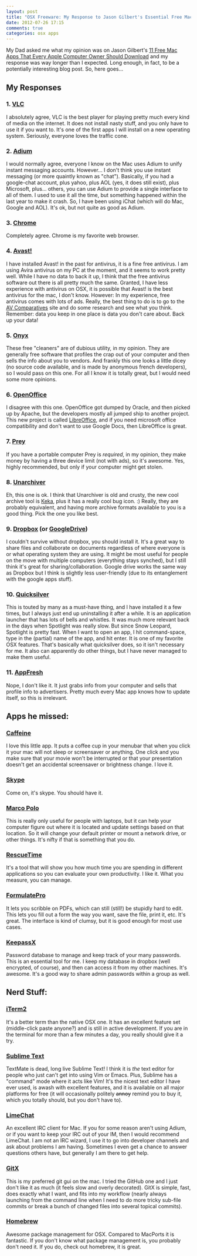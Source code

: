 ```yaml
---
layout: post
title: "OSX Freeware: My Response to Jason Gilbert's Essential Free Mac Apps Article"
date: 2012-07-26 17:15
comments: true
categories: osx apps
---
```


My Dad asked me what my opinion was on Jason Gilbert's  [11 Free Mac Apps That Every Apple Computer Owner Should Download](http://www.huffingtonpost.com/2012/07/19/free-mac-apps_n_1681084.html) and my response was way longer than I expected. Long enough, in fact, to be a potentially interesting blog post. So, here goes...
<!--more--> 
## My Responses 

### 1. [VLC](http://www.videolan.org/vlc/index.html) 

I absolutely agree, VLC is the best player for playing pretty much every kind of media on the internet.  It does not install nasty stuff, and you only have to use it if you want to.  It's one of the first apps I will install on a new operating system.  Seriously, everyone loves the traffic cone.

### 2. [Adium](http://adium.im/) 

I would normally agree, everyone I know on the Mac uses Adium to unify instant messaging accounts.  However... I don't think you use instant messaging (or more quaintly known as "chat").  Basically, if you had a google-chat account, plus yahoo, plus AOL (yes, it does still exist), plus Microsoft, plus... others, you can use Adium to provide a single interface to all of them.  I used to use it all the time, but something happened within the last year to make it crash.  So, I have been using iChat (which will do Mac, Google and AOL). It's ok, but not quite as good as Adium.

### 3. [Chrome](http://chrome.google.com) 

Completely agree.  Chrome is my favorite web browser.

### 4. [Avast!](http://www.avast.com/) 

I have installed Avast! in the past for antivirus, it is a fine free antivirus.  I am using Avira antivirus on my PC at the moment, and it seems to work pretty well.  While I have no data to back it up, I think that the free antivirus software out there is all pretty much the same.  Granted, I have less experience with antivirus on OSX, it is possible that Avast! is the best antivirus for the mac, I don't know.  However: In my experience, free antivirus comes with lots of ads. Really, the best thing to do is to go to the [AV Comparatives](http://www.av-comparatives.org/) site and do some research and see what you think.  Remember: data you keep in one place is data you don't care about. Back up your data!

### 5. [Onyx](http://www.titanium.free.fr/forums.php) 

These free "cleaners" are of dubious utility, in my opinion.  They are generally free software that profiles the crap out of your computer and then sells the info about you to vendors. And frankly this one looks a little dicey (no source code available, and is made by anonymous french developers), so I would pass on this one.  For all I know it is totally great, but I would need some more opinions.

### 6. [OpenOffice](http://openoffice.org) 

I disagree with this one. OpenOffice got dumped by Oracle, and then picked up by Apache, but the developers mostly all jumped ship to another project.  This new project is called [LibreOffice](http://www.libreoffice.org/), and if you need microsoft office compatibility and don't want to use Google Docs, then LibreOffice is great.

### 7. [Prey](http://preyproject.com/) 

If you have a portable computer Prey is *required*, in my opinion, they make money by having a three device limit (not with ads), so it's awesome.  Yes, highly recommended, but only if your computer might get stolen.

### 8. [Unarchiver](http://unarchiver.c3.cx/) 

Eh, this one is ok.  I think that Unarchiver is old and crusty, the new cool archive tool is [Keka](http://www.kekaosx.com/en/), plus it has a really cool bug icon. :) Really, they are probably equivalent, and having more archive formats available to you is a good thing.  Pick the one you like best.

### 9.  [Dropbox](https://www.dropbox.com/) (or [GoogleDrive](https://drive.google.com)) 

I couldn't survive without dropbox, you should install it.  It's a great way to share files and collaborate on documents regardless of where everyone is or what operating system they are using. It might be most useful for people on the move with multiple computers (everything stays synched), but I still think it's great for sharing/collaboration.  Google drive works the same way as Dropbox but I think is slightly less user-friendly (due to its entanglement with the google apps stuff).

### 10. [Quicksilver](http://qsapp.com/) 

This is touted by many as a must-have thing, and I have installed it a few times, but I always just end up uninstalling it after a while. It is an application launcher that has lots of bells and whistles.  It was much more relevant back in the days when Spotlight was really slow.  But since Snow Leopard, Spotlight is pretty fast. When I want to open an app, I hit command-space, type in the (partial) name of the app, and hit enter.  It is one of my favorite OSX features. That's basically what quicksilver does, so it isn't necessary for me.  It also can apparently do other things, but I have never managed to make them useful.

### 11. [AppFresh](http://metaquark.de/appfresh/mac) 

Nope, I don't like it.  It just grabs info from your computer and sells that profile info to advertisers.  Pretty much every Mac app knows how to update itself, so this is irrelevant. 

## Apps he missed: 

### [Caffeine](http://lightheadsw.com/caffeine/)

I love this little app.  It puts a coffee cup in your menubar that when you click it your mac will not sleep or screensaver or anything.  One click and you make sure that your movie won't be interrupted or that your presentation doesn't get an accidental screensaver or brightness change.  I love it. 

### [Skype](http://www.skype.com/)

Come on, it's skype.  You should have it.

### [Marco Polo](http://www.symonds.id.au/marcopolo/)

This is really only useful for people with laptops, but it can help your computer figure out where it is located and update settings based on that location.  So it will change your default printer or mount a network drive, or other things.  It's nifty if that is something that you do. 

### [RescueTime](http://www.rescuetime.com/)

It's a tool that will show you how much time you are spending in different applications so you can evaluate your own productivity. I like it. What you measure, you can manage. 

### [FormulatePro](http://code.google.com/p/formulatepro/)

It lets you scribble on PDFs, which can still (still!) be stupidly hard to edit.  This lets you fill out a form the way you want, save the file, print it, etc.  It's great. The interface is kind of clumsy, but it is good enough for most use cases. 

### [KeepassX](http://www.keepassx.org/)

Password database to manage and keep track of your many passwords. This is an essential tool for me.  I keep my database in dropbox (well encrypted, of course), and then can access it from my other machines. It's awesome.  It's a good way to share admin passwords within a group as well. 

## Nerd Stuff: 

### [iTerm2](http://www.iterm2.com/)

It's a better term than the native OSX one. It has an excellent feature set (middle-click paste anyone?) and is still in active development.  If you are in the terminal for more than a few minutes a day, you really should give it a try. 

### [Sublime Text](http://www.sublimetext.com/)

TextMate is dead, long live Sublime Text!  I think it is *the* text editor for people who just can't get into using Vim or Emacs. Plus, Sublime has a "command" mode where it acts like Vim!  It's the nicest text editor I have ever used, is awash with excellent features, and it is available on all major platforms for free (it will occasionally politely ~~annoy~~ remind you to buy it, which you totally should, but you don't have to).

### [LimeChat](http://limechat.net/mac/)

An excellent IRC client for Mac. If you for some reason aren't using Adium, or if you want to keep your IRC out of your IM, then I would recommend LimeChat.  I am not an IRC wizard, I use it to go into developer channels and ask about problems I am having.  Sometimes I even get a chance to answer questions others have, but generally I am there to get help. 

### [GitX](http://gitx.frim.nl/)

This is my preferred git gui on the mac.  I tried the GitHub one and I just don't like it as much (it feels slow and overly decorated).  GitX is simple, fast, does exactly what I want, and fits into my workflow (nearly always launching from the command line when I need to do more tricky sub-file commits or break a bunch of changed files into several topical commits). 

### [Homebrew](http://mxcl.github.com/homebrew/)

Awesome package management for OSX.  Compared to MacPorts it is fantastic.  If you don't know what package management is, you probably don't need it.  If you do, check out homebrew, it is great.

